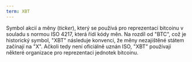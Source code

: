 ```yaml
---
term: XBT
---
```


Symbol akcií a měny (*ticker*), který se používá pro reprezentaci bitcoinu v souladu s normou ISO 4217, která řídí kódy měn. Na rozdíl od "BTC", což je historický symbol, "XBT" následuje konvenci, že měny nezajištěné státem začínají na "X". Ačkoli tedy není oficiálně uznán ISO, "XBT" používají některé organizace pro reprezentaci jednotek bitcoinu.